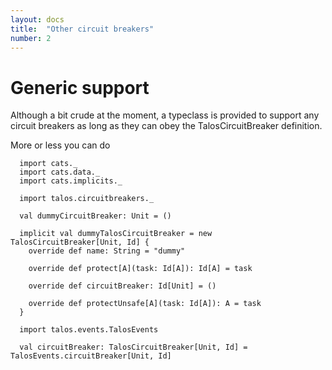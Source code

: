 ```yaml
---
layout: docs
title:  "Other circuit breakers"
number: 2
---
```


# Generic support

Although a bit crude at the moment, a typeclass is provided to support any circuit breakers as long as they can obey the
TalosCircuitBreaker definition.

More or less you can do

```tut:silent
  import cats._
  import cats.data._
  import cats.implicits._

  import talos.circuitbreakers._

  val dummyCircuitBreaker: Unit = ()

  implicit val dummyTalosCircuitBreaker = new TalosCircuitBreaker[Unit, Id] {
    override def name: String = "dummy"

    override def protect[A](task: Id[A]): Id[A] = task

    override def circuitBreaker: Id[Unit] = ()

    override def protectUnsafe[A](task: Id[A]): A = task
  }

  import talos.events.TalosEvents

  val circuitBreaker: TalosCircuitBreaker[Unit, Id] = TalosEvents.circuitBreaker[Unit, Id]
```
